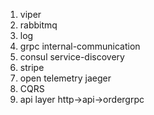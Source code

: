 1. viper
2. rabbitmq
3. log
4. grpc internal-communication
5. consul service-discovery
6. stripe 
7. open telemetry jaeger
8. CQRS
9. api layer http->api->ordergrpc
